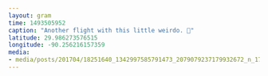 ```yaml
---
layout: gram
time: 1493505952
caption: "Another flight with this little weirdo. 🤔"
latitude: 29.986273576515
longitude: -90.256216157359
media:
- media/posts/201704/18251640_1342997585791473_2079079237179932672_n_17854734721176194.jpg
---
```

